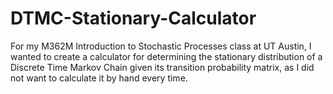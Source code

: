 # DTMC-Stationary-Calculator
For my M362M Introduction to Stochastic Processes class at UT Austin, I wanted to create a calculator for determining the stationary
distribution of a Discrete Time Markov Chain given its transition probability matrix, as I did not want to calculate it by hand every time. 
